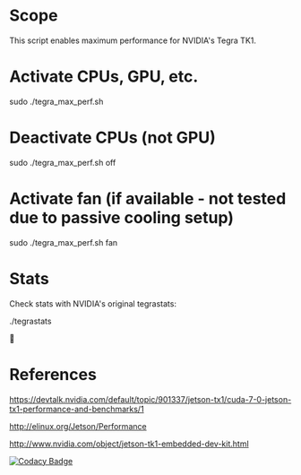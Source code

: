 #  Scope
This script enables maximum performance for NVIDIA's Tegra TK1.

# Activate CPUs, GPU, etc.

sudo ./tegra_max_perf.sh

# Deactivate CPUs (not GPU)

sudo ./tegra_max_perf.sh off

# Activate fan (if available - not tested due to passive cooling setup)

sudo ./tegra_max_perf.sh fan


# Stats

Check stats with NVIDIA's original tegrastats:

./tegrastats 

:rocket:

# References

https://devtalk.nvidia.com/default/topic/901337/jetson-tx1/cuda-7-0-jetson-tx1-performance-and-benchmarks/1

http://elinux.org/Jetson/Performance

http://www.nvidia.com/object/jetson-tk1-embedded-dev-kit.html


[![Codacy Badge](https://api.codacy.com/project/badge/Grade/385cf436939047a5b8e803b3578561e1)](https://www.codacy.com/app/ludwig-schreier/nvidia_tk1_perf?utm_source=github.com&amp;utm_medium=referral&amp;utm_content=ludwigschreier/nvidia_tk1_perf&amp;utm_campaign=Badge_Grade)
